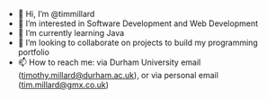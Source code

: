 - 👋 Hi, I’m @timmillard
- 👀 I’m interested in Software Development and Web Development
- 🌱 I’m currently learning Java
- 💞️ I’m looking to collaborate on projects to build my programming portfolio
- 📫 How to reach me: via Durham University email (timothy.millard@durham.ac.uk), or via personal email (tim.millard@gmx.co.uk)
<!---
timmillard/timmillard is a ✨ special ✨ repository because its `README.md` (this file) appears on your GitHub profile.
You can click the Preview link to take a look at your changes.
--->
